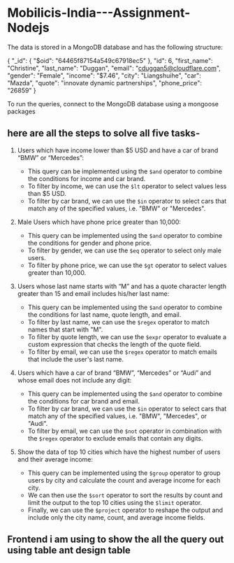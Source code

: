 # Mobilicis-India---Assignment-Nodejs
The data is stored in a MongoDB database and has the following structure:

{
  "_id": {
    "$oid": "64465f87154a549c67918ec5"
  },
  "id": 6,
  "first_name": "Christine",
  "last_name": "Duggan",
  "email": "cduggan5@cloudflare.com",
  "gender": "Female",
  "income": "$7.46",
  "city": "Liangshuihe",
  "car": "Mazda",
  "quote": "innovate dynamic partnerships",
  "phone_price": "26859"
}

To run the queries, connect to the MongoDB database using a mongoose packages

## here are all the steps to solve all five tasks-

1. Users which have income lower than $5 USD and have a car of brand “BMW” or “Mercedes”:
    - This query can be implemented using the `$and` operator to combine the conditions for income and car brand.
    - To filter by income, we can use the `$lt` operator to select values less than $5 USD.
    - To filter by car brand, we can use the `$in` operator to select cars that match any of the specified values, i.e. "BMW" or "Mercedes".

2. Male Users which have phone price greater than 10,000:
    - This query can be implemented using the `$and` operator to combine the conditions for gender and phone price.
    - To filter by gender, we can use the `$eq` operator to select only male users.
    - To filter by phone price, we can use the `$gt` operator to select values greater than 10,000.

3. Users whose last name starts with “M” and has a quote character length greater than 15 and email includes his/her last name:
    - This query can be implemented using the `$and` operator to combine the conditions for last name, quote length, and email.
    - To filter by last name, we can use the `$regex` operator to match names that start with "M".
    - To filter by quote length, we can use the `$expr` operator to evaluate a custom expression that checks the length of the quote field.
    - To filter by email, we can use the `$regex` operator to match emails that include the user's last name.

4. Users which have a car of brand “BMW”, “Mercedes” or “Audi” and whose email does not include any digit:
    - This query can be implemented using the `$and` operator to combine the conditions for car brand and email.
    - To filter by car brand, we can use the `$in` operator to select cars that match any of the specified values, i.e. "BMW", "Mercedes", or "Audi".
    - To filter by email, we can use the `$not` operator in combination with the `$regex` operator to exclude emails that contain any digits.

5. Show the data of top 10 cities which have the highest number of users and their average income:
    - This query can be implemented using the `$group` operator to group users by city and calculate the count and average income for each city.
    - We can then use the `$sort` operator to sort the results by count and limit the output to the top 10 cities using the `$limit` operator.
    - Finally, we can use the `$project` operator to reshape the output and include only the city name, count, and average income fields.

## Frontend i am using to show the all the query out using table ant design table
